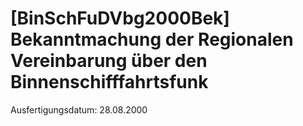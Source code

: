 # [BinSchFuDVbg2000Bek] Bekanntmachung der Regionalen Vereinbarung über den Binnenschifffahrtsfunk

Ausfertigungsdatum: 28.08.2000

 